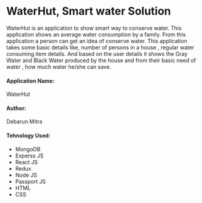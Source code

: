 # WaterHut, Smart water Solution
WaterHut is an application to show smart way to conserve water. This application shows an average water consumption by a family. From this application a person can get an idea of conserve water. This application takes some basic details like, number of persons in a house , regular water consuming item details. And based on the user details it shows the Gray Water and Black Water produced by the house and from their basic need of water , how much water he/she can save.   

#### Application Name:
WaterHut

#### Author:
Debarun Mitra

#### Tehnology Used:
 - MongoDB
 - Experss JS
 - React JS
 - Redux
 - Node JS
 - Passport JS
 - HTML
 - CSS
